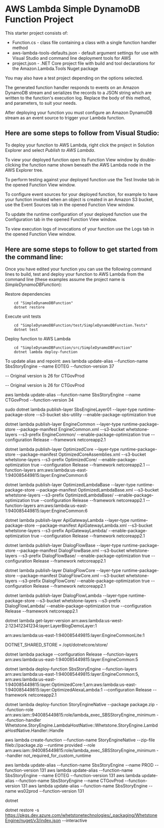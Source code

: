 # AWS Lambda Simple DynamoDB Function Project

This starter project consists of:
* Function.cs - class file containing a class with a single function handler method
* aws-lambda-tools-defaults.json - default argument settings for use with Visual Studio and command line deployment tools for AWS
* project.json - .NET Core project file with build and tool declarations for the Amazon.Lambda.Tools Nuget package

You may also have a test project depending on the options selected.

The generated function handler responds to events on an Amazon DynamoDB stream and serializes the records to a JSON string which are written to the function's execution log. Replace the body of this method, and parameters, to suit your needs.

After deploying your function you must configure an Amazon DynamoDB stream as an event source to trigger your Lambda function.

## Here are some steps to follow from Visual Studio:

To deploy your function to AWS Lambda, right click the project in Solution Explorer and select *Publish to AWS Lambda*.

To view your deployed function open its Function View window by double-clicking the function name shown beneath the AWS Lambda node in the AWS Explorer tree.

To perform testing against your deployed function use the Test Invoke tab in the opened Function View window.

To configure event sources for your deployed function, for example to have your function invoked when an object is created in an Amazon S3 bucket, use the Event Sources tab in the opened Function View window.

To update the runtime configuration of your deployed function use the Configuration tab in the opened Function View window.

To view execution logs of invocations of your function use the Logs tab in the opened Function View window.

## Here are some steps to follow to get started from the command line:

Once you have edited your function you can use the following command lines to build, test and deploy your function to AWS Lambda from the command line (these examples assume the project name is *SimpleDynamoDBFunction*):

Restore dependencies
```
    cd "SimpleDynamoDBFunction"
    dotnet restore
```

Execute unit tests
```
    cd "SimpleDynamoDBFunction/test/SimpleDynamoDBFunction.Tests"
    dotnet test
```

Deploy function to AWS Lambda
```
    cd "SimpleDynamoDBFunction/src/SimpleDynamoDBFunction"
    dotnet lambda deploy-function
```
To update alias and repoint:
aws lambda update-alias --function-name SbsStoryEngine --name EOTEG --function-version 37

-- Original version is 26 for CTGovProd


-- Original version is 26 for CTGovProd

aws lambda update-alias --function-name SbsStoryEngine --name CTGovProd --function-version 34


sudo dotnet lambda publish-layer SbsEngineLayer01 --layer-type runtime-package-store --s3-bucket sbs-utility --enable-package-optimization true


dotnet lambda publish-layer EngineCommon --layer-type runtime-package-store --package-manifest EngineCommon.xml --s3-bucket whetstone-layers --s3-prefix EngineCommon/ --enable-package-optimization true --configuration Release --framework netcoreapp2.1


dotnet lambda publish-layer OptimizedCore --layer-type runtime-package-store --package-manifest OptimizedCoreAssemblies.xml --s3-bucket whetstone-layers --s3-prefix OptimizedCore/ --enable-package-optimization true --configuration Release --framework netcoreapp2.1 --function-layers arn:aws:lambda:us-east-1:940085449815:layer:EngineCommon:6

dotnet lambda publish-layer OptimizedLambdaBase --layer-type runtime-package-store --package-manifest OptimizedLambdaBase.xml --s3-bucket whetstone-layers --s3-prefix OptimizedLambdaBase/ --enable-package-optimization true --configuration Release --framework netcoreapp2.1 --function-layers arn:aws:lambda:us-east-1:940085449815:layer:EngineCommon:6

dotnet lambda publish-layer ApiGatewayLambda --layer-type runtime-package-store --package-manifest ApiGatewayLambda.xml --s3-bucket whetstone-layers --s3-prefix ApiGatewayLambda/ --enable-package-optimization true --configuration Release --framework netcoreapp2.1 

dotnet lambda publish-layer DialogFlowBase --layer-type runtime-package-store --package-manifest DialogFlowBase.xml --s3-bucket whetstone-layers --s3-prefix DialogFlowBase/ --enable-package-optimization true --configuration Release --framework netcoreapp2.1 

dotnet lambda publish-layer DialogFlowCore --layer-type runtime-package-store --package-manifest DialogFlowCore.xml --s3-bucket whetstone-layers --s3-prefix DialogFlowCore/ --enable-package-optimization true --configuration Release --framework netcoreapp2.1 


dotnet lambda publish-layer DialogFlowLambda --layer-type runtime-package-store --s3-bucket whetstone-layers --s3-prefix DialogFlowLambda/ --enable-package-optimization true --configuration Release --framework netcoreapp2.1


dotnet lambda get-layer-version arn:aws:lambda:us-west-2:123412341234:layer:LayerBlogDemoLayer:1


arn:aws:lambda:us-east-1:940085449815:layer:EngineCommonLite:1


DOTNET_SHARED_STORE = /opt/dotnetcore/store/

dotnet lambda package --configuration Release --function-layers arn:aws:lambda:us-east-1:940085449815:layer:EngineCommon:5

dotnet lambda deploy-function SbsStoryEngine --function-layers arn:aws:lambda:us-east-1:940085449815:layer:EngineCommon:5,	arn:aws:lambda:us-east-1:940085449815:layer:OptimizedCore:1,arn:aws:lambda:us-east-1:940085449815:layer:OptimizedAlexaLambda:1 --configuration Release --framework netcoreapp2.1


dotnet lambda deploy-function StoryEngineNative --package package.zip --function-role arn:aws:iam::940085449815:role/lambda_exec_SBSStoryEngine_minimum --function-handler Whetstone.StoryEngine.LambdaHostNative::Whetstone.StoryEngine.LambdaHostNative.Handler::Handle 

aws lambda create-function --function-name StoryEngineNative --zip-file fileb://package.zip --runtime provided --role arn:aws:iam::940085449815:role/lambda_exec_SBSStoryEngine_minimum --handler not_required_for_custom_runtime

aws lambda update-alias --function-name SbsStoryEngine --name PROD --function-version 131
aws lambda update-alias --function-name SbsStoryEngine --name EOTEG --function-version 131
aws lambda update-alias --function-name SbsStoryEngine --name CTGovProd --function-version 131
aws lambda update-alias --function-name SbsStoryEngine --name ws02prod --function-version 131

dotnet 


dotnet restore -s https://pkgs.dev.azure.com/whetstonetechnologies/_packaging/WhetstoneEngine/nuget/v3/index.json --interactive